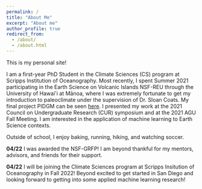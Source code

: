 ```yaml
---
permalink: /
title: "About Me"
excerpt: "About me"
author_profile: true
redirect_from: 
  - /about/
  - /about.html
---
```


This is my personal site!

I am a first-year PhD Student in the Climate Sciences (CS) program at Scripps Institution of Oceanography. Most recently, I spent Summer 2021 participating in the Earth Science on Volcanic Islands NSF-REU through the University of Hawai'i at Mānoa, where I was extremely fortunate to get my introduction to paleoclimate under the supervision of Dr. Sloan Coats. My final project PIDGM can be seen [here](https://pidgm.github.io/index.html). I presented my work at the 2021 Council on Undergraduate Research (CUR) symposium and at the 2021 AGU Fall Meeting. I am interested in the application of machine learning to Earth Science contexts.

Outside of school, I enjoy baking, running, hiking, and watching soccer. 

**04/22** I was awarded the NSF-GRFP! I am beyond thankful for my mentors, advisors, and friends for their support.

**04/22** I will be joining the Climate Sciences program at Scripps Insitution of Oceanography in Fall 2022! Beyond excited to get started in San Diego and looking forward to getting into some applied machine learning research!
